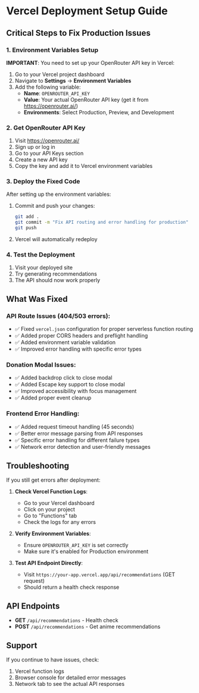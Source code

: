 # Vercel Deployment Setup Guide

## Critical Steps to Fix Production Issues

### 1. Environment Variables Setup

**IMPORTANT**: You need to set up your OpenRouter API key in Vercel:

1. Go to your Vercel project dashboard
2. Navigate to **Settings** → **Environment Variables**
3. Add the following variable:
   - **Name**: `OPENROUTER_API_KEY`
   - **Value**: Your actual OpenRouter API key (get it from https://openrouter.ai/)
   - **Environments**: Select Production, Preview, and Development

### 2. Get OpenRouter API Key

1. Visit https://openrouter.ai/
2. Sign up or log in
3. Go to your API Keys section
4. Create a new API key
5. Copy the key and add it to Vercel environment variables

### 3. Deploy the Fixed Code

After setting up the environment variables:

1. Commit and push your changes:
   ```bash
   git add .
   git commit -m "Fix API routing and error handling for production"
   git push
   ```

2. Vercel will automatically redeploy

### 4. Test the Deployment

1. Visit your deployed site
2. Try generating recommendations
3. The API should now work properly

## What Was Fixed

### API Route Issues (404/503 errors):
- ✅ Fixed `vercel.json` configuration for proper serverless function routing
- ✅ Added proper CORS headers and preflight handling
- ✅ Added environment variable validation
- ✅ Improved error handling with specific error types

### Donation Modal Issues:
- ✅ Added backdrop click to close modal
- ✅ Added Escape key support to close modal
- ✅ Improved accessibility with focus management
- ✅ Added proper event cleanup

### Frontend Error Handling:
- ✅ Added request timeout handling (45 seconds)
- ✅ Better error message parsing from API responses
- ✅ Specific error handling for different failure types
- ✅ Network error detection and user-friendly messages

## Troubleshooting

If you still get errors after deployment:

1. **Check Vercel Function Logs**:
   - Go to your Vercel dashboard
   - Click on your project
   - Go to "Functions" tab
   - Check the logs for any errors

2. **Verify Environment Variables**:
   - Ensure `OPENROUTER_API_KEY` is set correctly
   - Make sure it's enabled for Production environment

3. **Test API Endpoint Directly**:
   - Visit `https://your-app.vercel.app/api/recommendations` (GET request)
   - Should return a health check response

## API Endpoints

- **GET** `/api/recommendations` - Health check
- **POST** `/api/recommendations` - Get anime recommendations

## Support

If you continue to have issues, check:
1. Vercel function logs
2. Browser console for detailed error messages
3. Network tab to see the actual API responses
